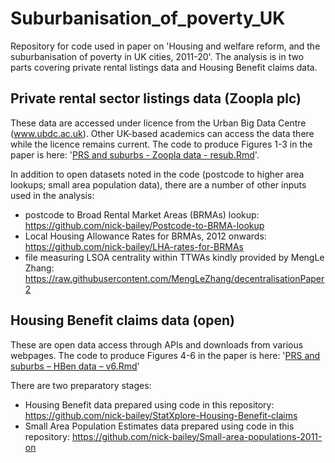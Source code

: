# Suburbanisation_of_poverty_UK
Repository for code used in paper on 'Housing and welfare reform, and the suburbanisation of poverty in UK cities, 2011-20'. The analysis is in two parts covering private rental listings data and Housing Benefit claims data. 

## Private rental sector listings data (Zoopla plc)
These data are accessed under licence from the Urban Big Data Centre (www.ubdc.ac.uk). Other UK-based academics can access the data there while the licence remains current. The code to produce Figures 1-3 in the paper is here: '[PRS and suburbs - Zoopla data - resub.Rmd](https://github.com/nick-bailey/Suburbanisation_of_poverty_UK/blob/main/PRS%20and%20suburbs%20-%20Zoopla%20data%20-%20resub.Rmd)'.

In addition to open datasets noted in the code (postcode to higher area lookups; small area population data), there are a number of other inputs used in the analysis: 
* postcode to Broad Rental Market Areas (BRMAs) lookup: https://github.com/nick-bailey/Postcode-to-BRMA-lookup
* Local Housing Allowance Rates for BRMAs, 2012 onwards: https://github.com/nick-bailey/LHA-rates-for-BRMAs
* file measuring LSOA centrality within TTWAs kindly provided by MengLe Zhang: https://raw.githubusercontent.com/MengLeZhang/decentralisationPaper2

## Housing Benefit claims data (open)
These are open data access through APIs and downloads from various webpages. The code to produce Figures 4-6 in the paper is here: '[PRS and suburbs – HBen data – v6.Rmd](https://github.com/nick-bailey/Suburbanisation_of_poverty_UK/blob/main/PRS%20and%20suburbs%20-%20HBen%20data%20-%20v6.Rmd)'

There are two preparatory stages: 
* Housing Benefit data prepared using code in this repository: https://github.com/nick-bailey/StatXplore-Housing-Benefit-claims
* Small Area Population Estimates data prepared using code in this repository: https://github.com/nick-bailey/Small-area-populations-2011-on
